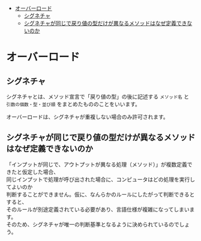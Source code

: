 <!-- TOC START min:1 max:3 link:true asterisk:false update:true -->
- [オーバーロード](#オーバーロード)
  - [シグネチャ](#シグネチャ)
  - [シグネチャが同じで戻り値の型だけが異なるメソッドはなぜ定義できないのか](#シグネチャが同じで戻り値の型だけが異なるメソッドはなぜ定義できないのか)
<!-- TOC END -->


# オーバーロード

## シグネチャ

シグネチャとは、メソッド宣言で「戻り値の型」の後に記述する `メソッド名` と  
`引数の個数・型・並び順` をまとめたもののことをいいます。

オーバーロードは、シグネチャが重複しない場合のみ許可されます。


## シグネチャが同じで戻り値の型だけが異なるメソッドはなぜ定義できないのか

「インプットが同じで、アウトプットが異なる処理（メソッド）」が複数定義できたと仮定した場合、  
同じインプットで処理が呼び出された場合に、コンピュータはどの処理を実行してよいのか  
判断することができません。仮に、なんらかのルールにしたがって判断できるとすると、  
そのルールが別途定義されている必要があり、言語仕様が複雑になってしまいます。  
そのため、シグネチャが唯一の判断基準となるように決められているのでしょう。

